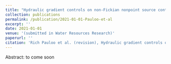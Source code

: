 ```yaml
---
title: "Hydraulic gradient controls on non-Fickian nonpoint source contaminant transport"
collection: publications
permalink: /publication/2021-01-01-Pauloo-et-al
excerpt: ''
date: 2021-01-01
venue: '(submitted in Water Resources Research)'
paperurl: ''
citation: 'Rich Pauloo et al. (revision), Hydraulic gradient controls on non-Fickian nonpoint source contaminant transport, submitted in Water Resources Research'
---
```


Abstract: to come soon
